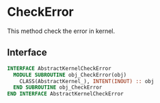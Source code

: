 # CheckError

This method check the error in kernel.

## Interface

```fortran
INTERFACE AbstractKernelCheckError
  MODULE SUBROUTINE obj_CheckError(obj)
    CLASS(AbstractKernel_), INTENT(INOUT) :: obj
  END SUBROUTINE obj_CheckError
END INTERFACE AbstractKernelCheckError
```
